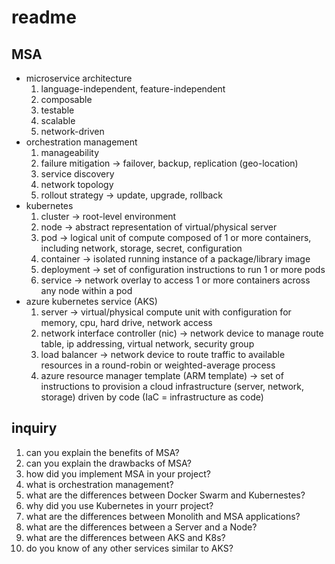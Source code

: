 # readme

## MSA

- microservice architecture
    1. language-independent, feature-independent
    1. composable
    1. testable
    1. scalable
    1. network-driven
- orchestration management
    1. manageability
    1. failure mitigation -> failover, backup, replication (geo-location)
    1. service discovery
    1. network topology
    1. rollout strategy -> update, upgrade, rollback
- kubernetes
    1. cluster -> root-level environment
    1. node -> abstract representation of virtual/physical server
    1. pod -> logical unit of compute composed of 1 or more containers, including network, storage, secret, configuration
    1. container -> isolated running instance of a package/library image
    1. deployment -> set of configuration instructions to run 1 or more pods
    1. service -> network overlay to access 1 or more containers across any node within a pod
- azure kubernetes service (AKS)
    1. server -> virtual/physical compute unit with configuration for memory, cpu, hard drive, network access
    1. network interface controller (nic) -> network device to manage route table, ip addressing, virtual network, security group
    1. load balancer -> network device to route traffic to available resources in a round-robin or weighted-average process
    1. azure resource manager template (ARM template) -> set of instructions to provision a cloud infrastructure (server, network, storage) driven by code (IaC = infrastructure as code)

## inquiry

1. can you explain the benefits of MSA?
1. can you explain the drawbacks of MSA?
1. how did you implement MSA in your project?
1. what is orchestration management?
1. what are the differences between Docker Swarm and Kubernestes?
1. why did you use Kubernetes in yourr project?
1. what are the differences between Monolith and MSA applications?
1. what are the differences between a Server and a Node?
1. what are the differences between AKS and K8s?
1. do you know of any other services similar to AKS?
